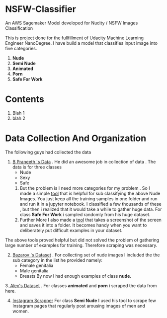 # NSFW-Classifier
An AWS Sagemaker Model developed for Nudity / NSFW Images Classification <br>


This is project done for the fullfillment of Udacity Machine Learning Engineer NanoDegree. I have build a model that classifies 
input image into five categories.
1. **Nude** 
2. **Semi Nude**
3. **Animated**
4. **Porn**
5. **Safe For Work**
# Contents
1. Blah 1 
2. blah 2

#  Data Collection And Organization
The following guys had collected the data 
1. [B Praneeth 's Data](https://archive.org/details/NudeNet_classifier_dataset_v1) . He did an awesome job in collection 
of data . The data is for three classes <br>
   * Nude 
   * Sexy 
   *  Safe 
   1. But the problem is I need more categories for my problem . So I made a simple [tool](www.google.com) that is helpful for sub classifying the above Nude Images. You just keep all the training samples in one folder and run and run it in a jupyter notebook.
I classified a few thousands of these , but then i realized that it would take a while to gather huge data. For class **Safe For Work** i sampled randomly from his huge dataset.
   2. Further More I also made a [tool](www.google.com) that takes a screenshot of the screen and saves it into a folder. It becomes handy when you want to deliberately put  difficult examples in your dataset.   

The above tools proved helpful but did not solved the problem of gathering large number of examples for training. Therefore scraping was necessary.

2. [Bazarov 's Dataset](https://github.com/EBazarov/nsfw_data_source_urls) . For collecting  set of nude images I included the the sub category in the list he provided namely: <br>
   * Female genitalia
   * Male genitalia 
   * Breasts 
By now I had enough examples of class **nude.** <br>


  3.[ Alex's Dataset](https://github.com/alex000kim/nsfw_data_scraper/tree/master/raw_data) . For classes **animated** and **porn** i scraped the data from here.
  
4.  [Instagram Scrapper](https://github.com/rarcega/instagram-scraper) For class **Semi Nude** I used his tool to scrape few Instagram pages that regularly post arousing images of men and women.  
